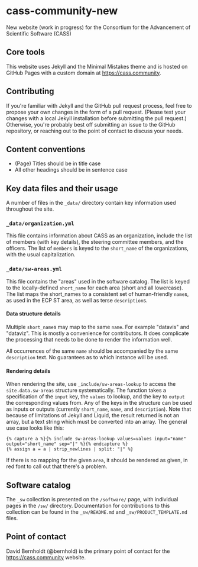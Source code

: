 # cass-community-new

New website (work in progress) for the Consortium for the Advancement of Scientific Software (CASS)

## Core tools

This website uses Jekyll and the Minimal Mistakes theme and is hosted on GitHub Pages with a custom domain at <https://cass.community>.

## Contributing

If you're familiar with Jekyll and the GitHub pull request process, feel free to propose your own changes in the form of a pull request. (Please test your changes with a local Jekyll installation before submitting the pull request.) Otherwise, you're probably best off submitting an issue to the GitHub repository, or reaching out to the point of contact to discuss your needs.

## Content conventions

* (Page) Titles should be in title case
* All other headings should be in sentence case

## Key data files and their usage

A number of files in the `_data/` directory contain key information used throughout the site.

### `_data/organization.yml`

This file contains information about CASS as an organization, include the list of members (with key details), the steering committee members, and the officers.  The list of `members` is keyed to the `short_name` of the organizations, with the usual capitalization.

### `_data/sw-areas.yml`

This file contains the "areas" used in the software catalog.  The list is keyed to the locally-defined `short_name` for each area (short and all lowercase). The list maps the short_names to a consistent set of human-friendly `name`s, as used in the ECP ST area, as well as terse `description`s.

#### Data structure details

Multiple `short_name`s may map to the same `name`.  For example "datavis" and "dataviz".  This is mostly a convenience for contributors.  It does complicate the processing that needs to be done to render the information well.

All occurrences of the same `name` should be accompanied by the same `description` text.  No guarantees as to which instance will be used.

#### Rendering details

When rendering the site, use `_include/sw-areas-lookup` to access the `site.data.sw-areas` structure systematically.  The function takes a specification of the `input` key, the `values` to lookup, and the key to `output` the corresponding values from.  Any of the keys in the structure can be used as inputs or outputs (currently `short_name`, `name`, and `description`).  Note that because of limitations of Jekyll and Liquid, the result returned is not an array, but a text string which must be converted into an array. The general use case looks like this:

```
{% capture a %}{% include sw-areas-lookup values=values input="name" output="short_name" sep="|" %}{% endcapture %}
{% assign a = a | strip_newlines | split: "|" %}
```

If there is no mapping for the given `area`, it should be rendered as given, in red font to call out that there's a problem.

## Software catalog

The `_sw` collection is presented on the `/software/` page, with individual pages in the `/sw/` directory.  Documentation for contributions to this collection can be found in the `_sw/README.md` and `_sw/PRODUCT_TEMPLATE.md` files.

## Point of contact
David Bernholdt (@bernhold) is the primary point of contact for the <https://cass.community> website.